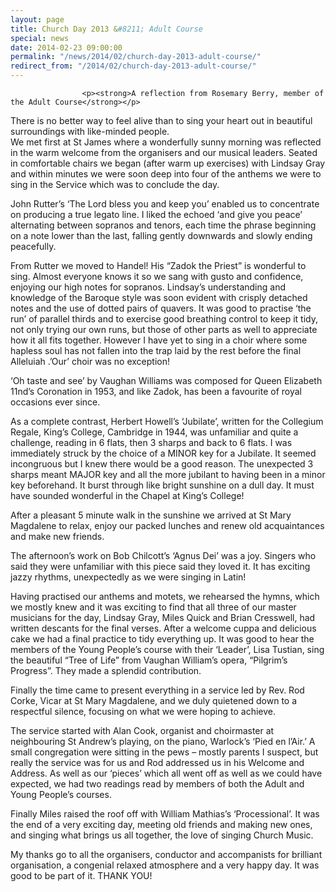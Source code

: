 ```yaml
---
layout: page
title: Church Day 2013 &#8211; Adult Course
special: news
date: 2014-02-23 09:00:00
permalink: "/news/2014/02/church-day-2013-adult-course/"
redirect_from: "/2014/02/church-day-2013-adult-course/"
---
```



                    
                    <p><strong>A reflection from Rosemary Berry, member of the Adult Course</strong></p>
<p>There is no better way to feel alive than to sing your heart out in beautiful surroundings with like-minded people.<br />
We met first at St James where a wonderfully sunny morning was reflected in the warm welcome from the organisers and our musical leaders. Seated in comfortable chairs we began (after warm up exercises)  with Lindsay Gray and within minutes we were soon deep into four of the anthems we were to sing in the Service which was to conclude the day.</p>
<p>John Rutter’s ‘The Lord bless you and keep you’ enabled us to concentrate on producing a true legato line. I liked the echoed ‘and give you peace’ alternating between sopranos and tenors, each time the phrase beginning on a note lower than the last, falling gently downwards and slowly ending peacefully.</p>
<p>From Rutter we moved to Handel! His “Zadok the Priest” is  wonderful to sing. Almost everyone knows it so we sang with gusto and confidence, enjoying our high notes for sopranos. Lindsay’s understanding and knowledge of the Baroque style was soon evident with crisply detached notes and the use of dotted pairs of quavers. It was good to practise ‘the run’ of parallel thirds and to exercise good breathing control to keep it tidy, not only trying our own runs, but those of other parts as well to appreciate how it all fits together. However I have yet to sing in a choir where some hapless soul has not fallen into the trap laid by  the rest before the final Alleluiah .’Our’ choir was no exception!</p>
<p>‘Oh taste and see’ by Vaughan Williams was composed for Queen Elizabeth 11nd’s Coronation in 1953, and like Zadok, has been a favourite of royal occasions ever since.</p>
<p>As a complete contrast, Herbert Howell’s ‘Jubilate’, written for the Collegium Regale, King’s College, Cambridge in 1944, was unfamiliar and quite a challenge, reading in 6 flats, then 3 sharps and back to 6 flats. I was immediately struck by the choice of a MINOR key for a Jubilate. It seemed incongruous but I knew there would be a good reason. The unexpected 3 sharps meant MAJOR key and all the more jubilant to having been in a minor key beforehand. It burst through like bright sunshine on a dull day. It must have sounded wonderful in the Chapel at King’s College!</p>
<p>After a pleasant 5 minute walk in the sunshine we arrived at St Mary Magdalene to relax, enjoy our packed lunches and renew old acquaintances and make new friends.</p>
<p>The afternoon’s work on Bob Chilcott’s ‘Agnus Dei’ was a joy. Singers who said they were unfamiliar with this piece said they loved it. It has exciting jazzy rhythms, unexpectedly as we were singing in Latin!</p>
<p>Having practised our anthems and motets, we rehearsed the hymns, which we mostly knew and it was exciting to find that all three of our master musicians for the day, Lindsay Gray, Miles Quick and Brian Cresswell, had written descants for the final verses. After a welcome cuppa and delicious cake we had a final practice to tidy everything up. It was good to hear the members of the Young People’s course with their ‘Leader’, Lisa Tustian, sing the beautiful “Tree of Life” from Vaughan William’s opera, “Pilgrim’s Progress”. They made a splendid contribution.</p>
<p>Finally the time came to present everything in a service led by Rev. Rod Corke, Vicar at St Mary Magdalene, and we duly quietened down to a respectful silence, focusing on what we were hoping to achieve.</p>
<p>The service started with Alan Cook, organist and choirmaster at neighbouring St Andrew’s playing, on the piano, Warlock’s ‘Pied en l’Air.’  A small congregation were sitting in the pews – mostly parents I suspect, but really the service was for us and Rod addressed us in his Welcome and Address. As well as our ‘pieces’ which all went off as well as we could have expected, we had two readings read by members of both the Adult and Young People’s courses.</p>
<p>Finally Miles raised the roof off with William Mathias’s ‘Processional’. It was the end of a very exciting day, meeting old friends and making new ones, and singing what brings us all together, the love of singing Church Music.</p>
<p>My thanks go to all the organisers, conductor and accompanists for brilliant organisation, a congenial relaxed atmosphere and a very happy day. It was good to be part of it. THANK YOU!</p>

                
